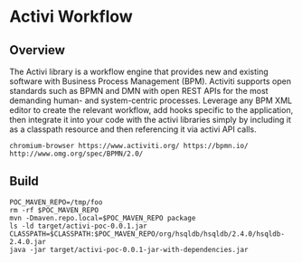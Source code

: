 Activi Workflow
=================
Overview
---------------
The Activi library is a workflow engine that provides new and existing
software with Business Process Management (BPM).  Activiti supports open
standards such as BPMN and DMN with open REST APIs for the most demanding
human- and system-centric processes.  Leverage any BPM XML editor to create
the relevant workflow, add hooks specific to the application, then
integrate it into your code with the activi libraries simply by including
it as a classpath resource and then referencing it via activi API calls.

```
chromium-browser https://www.activiti.org/ https://bpmn.io/ http://www.omg.org/spec/BPMN/2.0/
```

Build
---------------

```
POC_MAVEN_REPO=/tmp/foo
rm -rf $POC_MAVEN_REPO
mvn -Dmaven.repo.local=$POC_MAVEN_REPO package
ls -ld target/activi-poc-0.0.1.jar
CLASSPATH=$CLASSPATH:$POC_MAVEN_REPO/org/hsqldb/hsqldb/2.4.0/hsqldb-2.4.0.jar
java -jar target/activi-poc-0.0.1-jar-with-dependencies.jar
```
